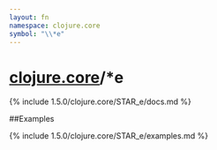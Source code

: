```yaml
---
layout: fn
namespace: clojure.core
symbol: "\\*e"
---
```


# [clojure.core](../)/\*e

{% include 1.5.0/clojure.core/STAR_e/docs.md %}

##Examples

{% include 1.5.0/clojure.core/STAR_e/examples.md %}

